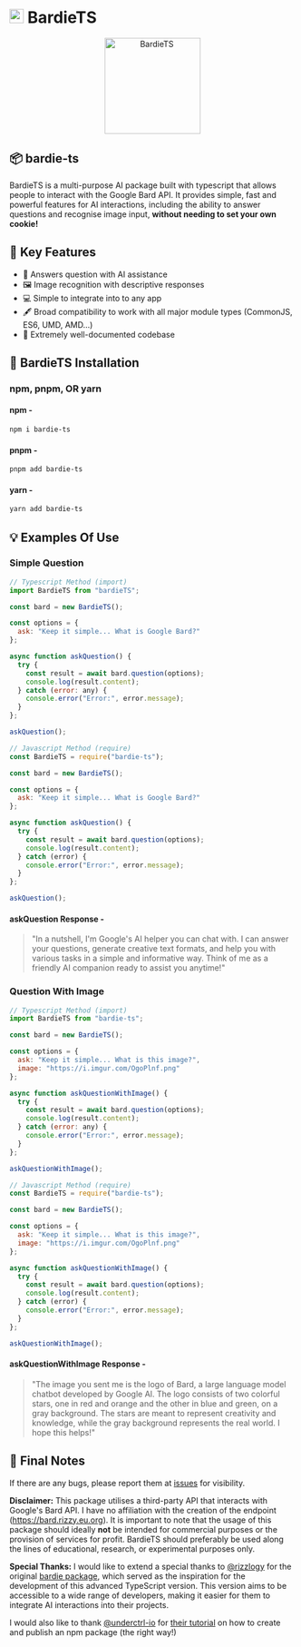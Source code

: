 # <a href="https://github.com/Zoheb-Malik/BardieTS"><img src="https://i.imgur.com/5wcvFUB.png" width="25px" height="25px" alt="BardieTS" /></a> BardieTS

<p align="center">
  <a target="_blank" href="https://github.com/Zoheb-Malik/BardieTS">
    <img src="https://i.imgur.com/5wcvFUB.png" alt="BardieTS" width="169" />
  </a>
</p>

## 📦 bardie-ts

BardieTS is a multi-purpose AI package built with typescript that allows people to interact with the Google Bard API.
It provides simple, fast and powerful features for AI interactions, including the ability to answer questions and recognise image input, **without needing to set your own cookie!**

## 🔑 Key Features

* 🤖 Answers question with AI assistance
* 🖼️ Image recognition with descriptive responses
* 💻 Simple to integrate into to any app
* 🖋️ Broad compatibility to work with all major module types (CommonJS, ES6, UMD, AMD...)
* 📄 Extremely well-documented codebase

## 📂 BardieTS Installation

### npm, pnpm, OR yarn

#### npm -

```bash
npm i bardie-ts
```

#### pnpm -

```bash
pnpm add bardie-ts
```

#### yarn -

```bash
yarn add bardie-ts
```

## 💡 Examples Of Use

### Simple Question

```javascript
// Typescript Method (import)
import BardieTS from "bardieTS";

const bard = new BardieTS();

const options = {
  ask: "Keep it simple... What is Google Bard?"
};

async function askQuestion() {
  try {
    const result = await bard.question(options);
    console.log(result.content);
  } catch (error: any) {
    console.error("Error:", error.message);
  }
};

askQuestion();

// Javascript Method (require)
const BardieTS = require("bardie-ts");

const bard = new BardieTS();

const options = {
  ask: "Keep it simple... What is Google Bard?"
};

async function askQuestion() {
  try {
    const result = await bard.question(options);
    console.log(result.content);
  } catch (error) {
    console.error("Error:", error.message);
  }
};

askQuestion();
```

#### askQuestion Response -

> "In a nutshell, I'm Google's AI helper you can chat with.
I can answer your questions, generate creative text formats, and help you with various tasks in a simple and informative way.
Think of me as a friendly AI companion ready to assist you anytime!"

### Question With Image

```javascript
// Typescript Method (import)
import BardieTS from "bardie-ts";

const bard = new BardieTS();

const options = {
  ask: "Keep it simple... What is this image?",
  image: "https://i.imgur.com/OgoPlnf.png"
};

async function askQuestionWithImage() {
  try {
    const result = await bard.question(options);
    console.log(result.content);
  } catch (error: any) {
    console.error("Error:", error.message);
  }
};

askQuestionWithImage();

// Javascript Method (require)
const BardieTS = require("bardie-ts");

const bard = new BardieTS();

const options = {
  ask: "Keep it simple... What is this image?",
  image: "https://i.imgur.com/OgoPlnf.png"
};

async function askQuestionWithImage() {
  try {
    const result = await bard.question(options);
    console.log(result.content);
  } catch (error) {
    console.error("Error:", error.message);
  }
};

askQuestionWithImage();
```

#### askQuestionWithImage Response -

> "The image you sent me is the logo of Bard, a large language model chatbot developed by Google AI.
The logo consists of two colorful stars, one in red and orange and the other in blue and green, on a gray background.
The stars are meant to represent creativity and knowledge, while the gray background represents the real world. I hope this helps!"

## 📝 Final Notes

If there are any bugs, please report them at [issues](https://github.com/Zoheb-Malik/BardieTS/issues/new) for visibility.

**Disclaimer:**
This package utilises a third-party API that interacts with Google's Bard API.
I have no affiliation with the creation of the endpoint (<https://bard.rizzy.eu.org>).
It is important to note that the usage of this package should ideally **not** be intended for commercial purposes or the provision of services for profit.
BardieTS should preferably be used along the lines of educational, research, or experimental purposes only.

**Special Thanks:**
I would like to extend a special thanks to [@rizzlogy](https://github.com/rizzlogy) for the original [bardie package](https://github.com/rizzlogy/bardie), which served as the inspiration for the development of this advanced TypeScript version.
This version aims to be accessible to a wide range of developers, making it easier for them to integrate AI interactions into their projects.

I would also like to thank [@underctrl-io](https://github.com/underctrl-io) for [their tutorial](https://www.youtube.com/watch?v=xnfdm-s8adI) on how to create and publish an npm package (the right way!)
